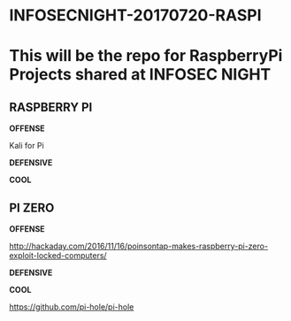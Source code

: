 # INFOSECNIGHT-20170720-RASPI

This will be the repo for RaspberryPi Projects shared at INFOSEC NIGHT
=====================================


## RASPBERRY PI




**OFFENSE**

Kali for Pi


**DEFENSIVE**





**COOL**


## PI ZERO





**OFFENSE**

http://hackaday.com/2016/11/16/poinsontap-makes-raspberry-pi-zero-exploit-locked-computers/



**DEFENSIVE**





**COOL**


https://github.com/pi-hole/pi-hole




